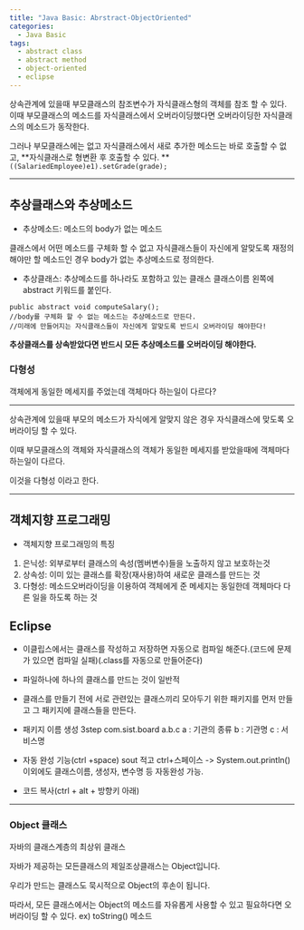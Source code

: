 ```yaml
---
title: "Java Basic: Abrstract-ObjectOriented"
categories:
  - Java Basic
tags:
  - abstract class
  - abstract method
  - object-oriented
  - eclipse
---
```

상속관계에 있을때
부모클래스의 참조변수가
자식클래스형의 객체를 참조 할 수 있다. 
이때 부모클래스의 메소드를 자식클래스에서 오버라이딩했다면
오버라이딩한 자식클래스의 메소드가 동작한다.

그러나 부모클래스에는 없고 자식클래스에서 새로 추가한 메소드는
바로 호출할 수 없고, **자식클래스로 형변환 후 호출할 수 있다. **
`((SalariedEmployee)e1).setGrade(grade);`

--------------------------------------
## 추상클래스와 추상메소드
* 추상메소드: 메소드의 body가 없는 메소드

클래스에서 어떤 메소드를 구체화 할 수 없고
자식클래스들이 자신에게 알맞도록 재정의해야만 할 메소드인 경우
body가 없는 추상메소드로 정의한다.

* 추상클래스: 추상메소드를 하나라도 포함하고 있는 클래스
클래스이름 왼쪽에 abstract 키워드를 붙인다.

```
public abstract void computeSalary();
//body를 구체화 할 수 없는 메소드는 추상메소드로 만든다.
//미래에 만들어지는 자식클래스들이 자신에게 알맞도록 반드시 오버라이딩 해야한다!
```

**추상클래스를 상속받았다면 반드시 모든 추상메소드를 오버라이딩 해야한다.**

### 다형성
객체에게 동일한 메세지를 주었는데
객체마다 하는일이 다르다?

------------------------------------
상속관계에 있을때
부모의 메소드가 자식에게 알맞지 않은 경우
자식클래스에 맞도록 오버라이딩 할 수 있다.

이때 부모클래스의 객체와 자식클래스의 객체가
동일한 메세지를 받았을때에 
객체마다 하는일이 다르다.

이것을 다형성 이라고 한다.

-------------------------------------
## 객체지향 프로그래밍

* 객체지향 프로그래밍의 특징
1. 은닉성: 외부로부터 클래스의 속성(멤버변수)들을 노출하지 않고 보호하는것
2. 상속성: 이미 있는 클래스를 확장(재사용)하여 새로운 클래스를 만드는 것
3. 다형성: 메소드오버라이딩을 이용하여 객체에게 준 메세지는 동일한데
   객체마다 다른 일을 하도록 하는 것
   
## Eclipse

- 이클립스에서는 클래스를 작성하고 저장하면 자동으로 컴파일 해준다.(코드에 문제가 있으면 컴파일 실패)(.class를 자동으로 만들어준다)

- 파일하나에 하나의 클래스를 만드는 것이 일반적
	
- 클래스를 만들기 전에 서로 관련있는 클래스끼리 모아두기 위한
	패키지를 먼저 만들고 그 패키지에 클래스들을 만든다.
	
- 패키지 이름 생성 3step
  com.sist.board
  a.b.c
  a : 기관의 종류
  b : 기관명
  c : 서비스명

- 자동 완성 기능(ctrl +space)
	sout 적고 ctrl+스페이스 -> System.out.println() 
	이외에도 클래스이름, 생성자, 변수명 등 자동완성 가능.

- 코드 복사(ctrl + alt + 방향키 아래) 

-----------------------------------------------------------------
### Object 클래스

자바의 클래스계층의 최상위 클래스
	
자바가 제공하는 모든클래스의 
제일조상클래스는 Object입니다.

우리가 만드는 클래스도 
묵시적으로 Object의 후손이 됩니다.
	
따라서, 
모든 클래스에서는 
Object의 메소드를 자유롭게 사용할 수 있고
필요하다면 오버라이딩 할 수 있다. 
ex)  toString() 메소드


